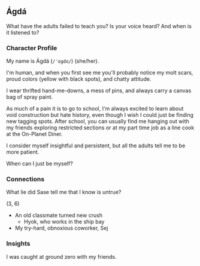 ## Ágdá
What have the adults failed to teach you?
Is your voice heard? And when is it listened to?

### Character Profile
My name is Ágdá (`/ˈɑgdɑ/`) (she/her).

I'm human, and when you first see me you'll probably notice my molt scars, proud colors (yellow with black spots), and chatty attitude.

I wear thrifted hand-me-downs, a mess of pins, and always carry a canvas bag of spray paint.

As much of a pain it is to go to school, I'm always excited to learn about void construction but hate history, even though I wish I could just be finding new tagging spots. After school, you can usually find me hanging out with my friends exploring restricted sections or at my part time job as a line cook at the On-Planet Diner.

I consider myself insightful and persistent, but all the adults tell me to be more patient.

When can I just be myself?

### Connections
What lie did Sase tell me that I know is untrue?

(3, 6)
* An old classmate turned new crush
	- Hyok, who works in the ship bay
* My try-hard, obnoxious coworker, Sej

### Insights
I was caught at ground zero with my friends.